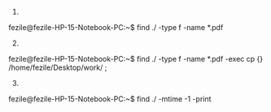 1.
fezile@fezile-HP-15-Notebook-PC:~$ find ./ -type f -name *.pdf

2.
fezile@fezile-HP-15-Notebook-PC:~$ find ./ -type f -name *.pdf -exec cp {} /home/fezile/Desktop/work/ \;

3.
fezile@fezile-HP-15-Notebook-PC:~$ find ./ -mtime -1 -print

